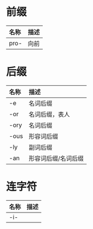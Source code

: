 # 前缀
名称 | 描述
:-|:-
pro- | 向前


# 后缀
名称 | 描述
:-|:-
-e | 名词后缀
-or | 名词后缀，表人
-ory | 名词后缀
-ous | 形容词后缀
-ly | 副词后缀
-an | 形容词后缀/名词后缀


# 连字符
名称 | 描述
:-|:-
-i- |













